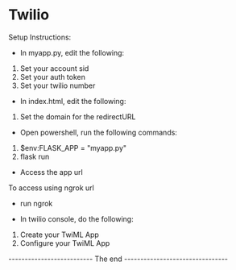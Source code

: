 # Twilio
Setup Instructions:

- In myapp.py, edit the following:
1. Set your account sid
2. Set your auth token
3. Set your twilio number

- In index.html, edit the following:
1. Set the domain for the redirectURL

- Open powershell, run the following commands:
1. $env:FLASK_APP = "myapp.py"
2. flask run

- Access the app url 

To access using ngrok url
- run ngrok

- In twilio console, do the following:
1. Create your TwiML App
2. Configure your TwiML App


-------------------------- The end --------------------------------


